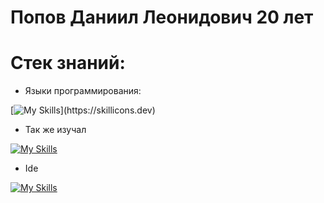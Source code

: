 # Попов Даниил Леонидович 20 лет

# Стек знаний:
- Языки программирования:

[![My Skills](https://skillicons.dev/icons?i=cpp,cmake,qt,visualstudio,)](https://skillicons.dev)

- Так же изучал

[![My Skills](https://skillicons.dev/icons?i=js,html,css,php,mysql,cs,github)](https://skillicons.dev)

- Ide

[![My Skills](https://skillicons.dev/icons?i=qt,clion,visualstudio,vscode)](https://skillicons.dev)
